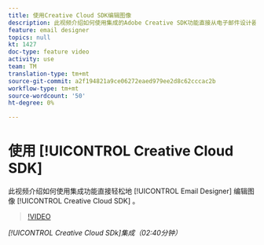 ```yaml
---
title: 使用Creative Cloud SDK编辑图像
description: 此视频介绍如何使用集成的Adobe Creative SDK功能直接从电子邮件设计器轻松编辑图像。
feature: email designer
topics: null
kt: 1427
doc-type: feature video
activity: use
team: TM
translation-type: tm+mt
source-git-commit: a2f194821a9ce06272eaed979ee2d8c62cccac2b
workflow-type: tm+mt
source-wordcount: '50'
ht-degree: 0%

---
```



# 使用 [!UICONTROL Creative Cloud SDK]

此视频介绍如何使用集成功能直接轻松地 [!UICONTROL Email Designer] 编辑图像 [!UICONTROL Creative Cloud SDK] 。

>[!VIDEO](https://video.tv.adobe.com/v/23117?quality=12)

*[!UICONTROL Creative Cloud SDk]集成（02:40分钟）*
